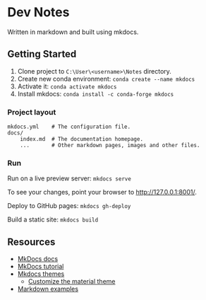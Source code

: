 # Dev Notes

Written in markdown and built using mkdocs.

## Getting Started
1. Clone project to `C:\User\<username>\Notes` directory.
1. Create new conda environment: `conda create --name mkdocs`
1. Activate it: `conda activate mkdocs`
1. Install mkdocs: `conda install -c conda-forge mkdocs`

### Project layout

    mkdocs.yml    # The configuration file.
    docs/
        index.md  # The documentation homepage.
        ...       # Other markdown pages, images and other files.

### Run

Run on a live preview server: `mkdocs serve`

To see your changes, point your browser to http://127.0.0.1:8001/.

Deploy to GitHub pages: `mkdocs gh-deploy`

Build a static site: `mkdocs build`


## Resources
* [MkDocs docs](https://www.mkdocs.org/)
* [MkDocs tutorial](https://romandc.com/techtalk-mkdocs/)
* [Mkdocs themes](https://github.com/mkdocs/mkdocs/wiki/MkDocs-Themes)
  * [Customize the material theme](https://squidfunk.github.io/mkdocs-material/customization/)
* [Markdown examples](http://www.unexpected-vortices.com/sw/rippledoc/quick-markdown-example.html)

